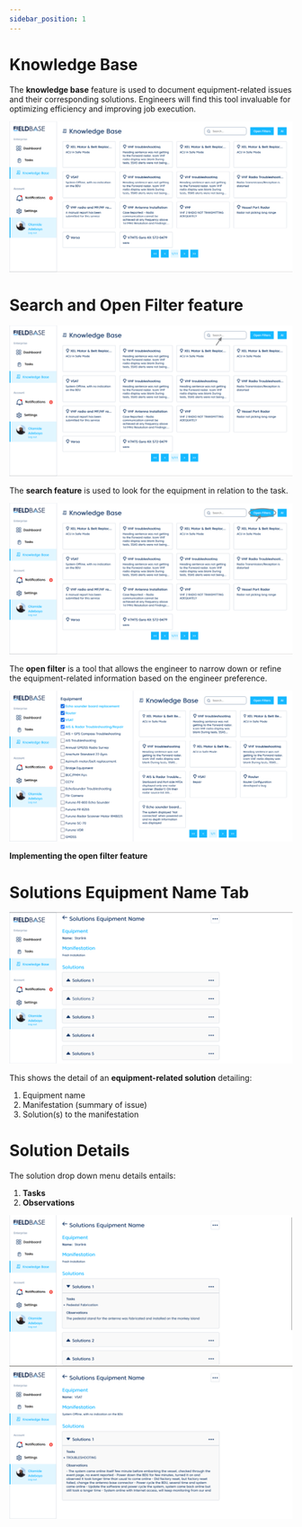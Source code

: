 ```yaml
---
sidebar_position: 1
---
```


# Knowledge Base

The **knowledge base** feature is used to document equipment-related issues and their corresponding solutions. Engineers will find this tool invaluable for optimizing efficiency and improving job execution.

![front-page](./img/image9.png)

# Search and Open Filter feature
![search-image](./img/searchbtn.png)

The **search feature**  is used to look for the equipment in relation to the task.

![filter-image](./img/openfilter.png)

The **open filter** is a tool that allows the engineer to narrow down or refine the equipment-related information based on the engineer preference.

![filter-image implementation](./img/filter.png)

**Implementing the open filter feature**

# Solutions Equipment Name Tab
![solutions-tab](./img/solequip1.png)

This shows the detail of an **equipment-related solution** detailing:

1. Equipment name
2. Manifestation (summary of issue)
3. Solution(s) to the manifestation

# Solution Details

The solution drop down menu details entails:

1. **Tasks**
2. **Observations**

![solutions-tab](./img/solequip2.png)
![solutions-tab](./img/solequip3.png)